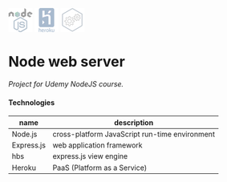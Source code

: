 ![Node.js ](https://github.com/ermondel/tsttmp/blob/master/files/icons48b/Nodejs48v2.png)
![Heroku](https://github.com/ermondel/tsttmp/blob/master/files/icons48b/Heroku48b.png)
![Express.js](https://github.com/ermondel/tsttmp/blob/master/files/WebFramework48b.png)

# Node web server

_Project for Udemy NodeJS course._

#### Technologies

| name       | description                                    |
| ---------- | ---------------------------------------------- |
| Node.js    | cross-platform JavaScript run-time environment |
| Express.js | web application framework                      |
| hbs        | express.js view engine                         |
| Heroku     | PaaS (Platform as a Service)                   |
